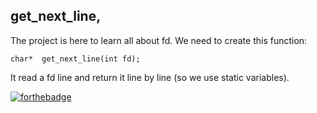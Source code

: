 get_next_line, 
---
The project is here to learn all about fd. We need to create this function:
```
char*  get_next_line(int fd);
```
It read a fd line and return it line by line (so we use static variables).

[![forthebadge](https://forthebadge.com/images/badges/made-with-c.svg)](https://forthebadge.com)
